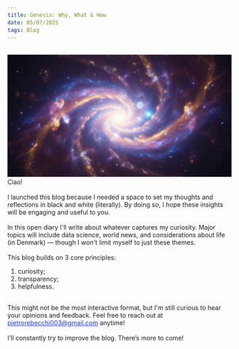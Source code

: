 ```yaml
---
title: Genesis: Why, What & How
date: 05/07/2025
tags: Blog
---
```

<br>
<img src = "images/image1.png"  alt = "Blog Cover" class = "mx-auto w-3/5 mb-2 rounded-lg"/>
<br>
Ciao!
<br>
<br>
I launched this blog because I needed a space to set my thoughts and reflections in black and white (literally). By doing so, I hope these insights will be engaging and useful to you.
<br>
<br>
In this open diary I'll write about whatever captures my curiosity. Major topics will include data science, world news, and considerations about life (in Denmark) — though I won't limit myself to just these themes.
<br>
<br>
This blog builds on 3 core principles:
<ol class = "list-decimal pl-10">
  <li>curiosity;</li>
  <li>transparency;</li>
  <li>helpfulness.</li>
</ol>
<br>
This might not be the most interactive format, but I'm still curious to hear your opinions and feedback. Feel free to reach out at <a class = "inline-block no-underline hover:underline" target = "_blank" rel = "noopener noreferrer" style = "color: #1e39d0;" href = "mailto:pietrorebecchi003@gmail.com">pietrorebecchi003@gmail.com</a> anytime!
<br>
<br>
I’ll constantly try to improve the blog. There’s more to come!
